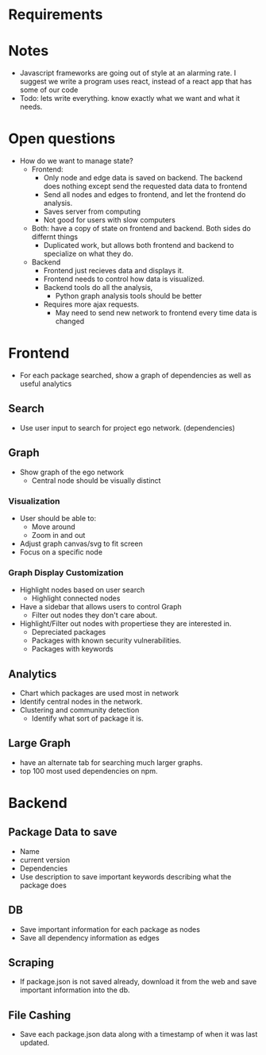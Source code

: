 # Requirements

# Notes
- Javascript frameworks are going out of style at an alarming rate. I suggest we write a program uses react, instead of a react app that has some of our code
- Todo: lets write everything. know exactly what we want and what it needs. 

# Open questions
- How do we want to manage state? 
  - Frontend: 
    - Only node and edge data is saved on backend. The backend does nothing except send the requested data data to frontend
    - Send all nodes and edges to frontend, and let the frontend do analysis.
    - Saves server from computing
    - Not good for users with slow computers
  - Both: have a copy of state on frontend and backend. Both sides do differnt things
    - Duplicated work, but allows both frontend and backend to specialize on what they do.
  - Backend
    - Frontend just recieves data and displays it. 
    - Frontend needs to control how data is visualized. 
    - Backend tools do all the analysis, 
      - Python graph analysis tools should be better 
    - Requires more ajax requests. 
      - May need to send new network to frontend every time data is changed



# Frontend
- For each package searched, show a graph of dependencies as well as useful analytics

## Search
- Use user input to search for project ego network. (dependencies)

## Graph
- Show graph of the ego network
  - Central node should be visually distinct
### Visualization
- User should be able to: 
  - Move around 
  - Zoom in and out 
- Adjust graph canvas/svg to fit screen
- Focus on a specific node

### Graph Display Customization
- Highlight nodes based on user search
    - Highlight connected nodes
- Have a sidebar that allows users to control Graph
  - Filter out nodes they don't care about.
- Highlight/Filter out nodes with propertiese they are interested in.
  - Depreciated packages
  - Packages with known security vulnerabilities. 
  - Packages with keywords

## Analytics
- Chart which packages are used most in network
- Identify central nodes in the network.
- Clustering and community detection
  - Identify what sort of package it is. 

## Large Graph
- have an alternate tab for searching much larger graphs. 
- top 100 most used dependencies on npm. 


# Backend

## Package Data to save
- Name
- current version
- Dependencies
- Use description to save important keywords describing what the package does

## DB
- Save important information for each package as nodes
- Save all dependency information as edges

## Scraping
- If package.json is not saved already, download it from the web and save important information into the db.

## File Cashing 
- Save each package.json data along with a timestamp of when it was last updated. 
